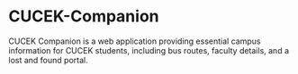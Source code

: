 # CUCEK-Companion
CUCEK Companion is a web application providing essential campus information for CUCEK students, including bus routes, faculty details, and a lost and found portal.

